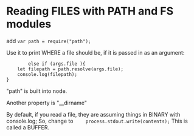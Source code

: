 # Reading FILES with PATH and FS modules

add `
var path = require("path");
`

Use it to print WHERE a file should be, if it is passed in as an argument:
```
        else if (args.file ){
    let filepath = path.resolve(args.file);
    console.log(filepath);
}
```
"path" is built into node.

Another property is "__dirname"

By default, if you read a file, they are assuming things in BINARY with console.log;
So, change to `    process.stdout.write(contents);`
This is called a BUFFER.